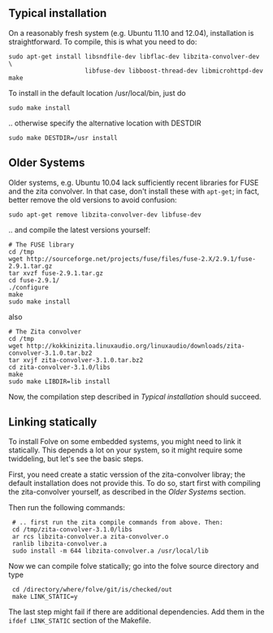 ## Typical installation ##

On a reasonably fresh system (e.g. Ubuntu 11.10 and 12.04), installation is
straightforward. To compile, this is what you need to do:

    sudo apt-get install libsndfile-dev libflac-dev libzita-convolver-dev \
                         libfuse-dev libboost-thread-dev libmicrohttpd-dev
    make

To install in the default location /usr/local/bin, just do

    sudo make install

.. otherwise specify the alternative location with DESTDIR

    sudo make DESTDIR=/usr install



## Older Systems ##

Older systems, e.g. Ubuntu 10.04 lack sufficiently recent libraries for FUSE
and the zita convolver. In that case, don't install these with `apt-get`; in
fact, better remove the old versions to avoid confusion:

    sudo apt-get remove libzita-convolver-dev libfuse-dev

.. and compile the latest versions yourself:

    # The FUSE library
    cd /tmp
    wget http://sourceforge.net/projects/fuse/files/fuse-2.X/2.9.1/fuse-2.9.1.tar.gz
    tar xvzf fuse-2.9.1.tar.gz
    cd fuse-2.9.1/
    ./configure
    make
    sudo make install

also

    # The Zita convolver
    cd /tmp
    wget http://kokkinizita.linuxaudio.org/linuxaudio/downloads/zita-convolver-3.1.0.tar.bz2
    tar xvjf zita-convolver-3.1.0.tar.bz2
    cd zita-convolver-3.1.0/libs
    make
    sudo make LIBDIR=lib install

Now, the compilation step described in *Typical installation* should succeed.



## Linking statically ##

To install Folve on some embedded systems, you might need to link it statically.
This depends a lot on your system, so it might require some twiddeling, but
let's see the basic steps.

First, you need create a static verssion of the zita-convolver libray; the
default installation does not provide this. To do so, start first
with compiling the zita-convolver yourself, as described in the
*Older Systems* section.

Then run the following commands:

     # .. first run the zita compile commands from above. Then:
     cd /tmp/zita-convolver-3.1.0/libs
     ar rcs libzita-convolver.a zita-convolver.o
     ranlib libzita-convolver.a
     sudo install -m 644 libzita-convolver.a /usr/local/lib

Now we can compile folve statically; go into the folve source directory and
type

     cd /directory/where/folve/git/is/checked/out
     make LINK_STATIC=y

The last step might fail if there are additional dependencies. Add them in the
`ifdef LINK_STATIC` section of the Makefile.

